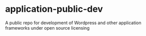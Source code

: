# application-public-dev
A public repo for development of Wordpress and other application frameworks under open source licensing
